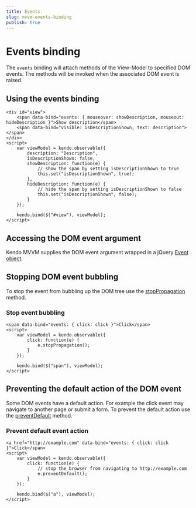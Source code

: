 ```yaml
---
title: Events
slug: mvvm-events-binding
publish: true
---
```


# Events binding

The `events` binding will attach methods of the View-Model to specified DOM events. The methods will be invoked when the associated DOM event is raised.

## Using the events binding

    <div id="view">
        <span data-bind="events: { mouseover: showDescription, mouseout: hideDescription }">Show description</span>
        <span data-bind="visible: isDescriptionShown, text: description"></span>
    </div>
    <script>
        var viewModel = kendo.observable({
            description: "Description",
            isDescriptionShown: false,
            showDescription: function(e) {
                // show the span by setting isDescriptionShown to true
                this.set("isDescriptionShown", true);
            },
            hideDescription: function(e) {
                // hide the span by setting isDescriptionShown to false
                this.set("isDescriptionShown", false);
            }
        });

        kendo.bind($("#view"), viewModel);
    </script>


## Accessing the DOM event argument

Kendo MVVM supplies the DOM event argument wrapped in a jQuery [Event object](http://api.jquery.com/category/events/event-object/).

## Stopping DOM event bubbling

To stop the event from bubbling up the DOM tree use the [stopPropagation](http://api.jquery.com/event.stopPropagation/) method.

### Stop event bubbling

    <span data-bind="events: { click: click }">Click</span>
    <script>
        var viewModel = kendo.observable({
            click: function(e) {
                e.stopPropagation();
            }
        });

        kendo.bind($("span"), viewModel);
    </script>

## Preventing the default action of the DOM event

Some DOM events have a default action. For example the click event may navigate to another page or submit a form.
To prevent the default action use the [preventDefault](http://api.jquery.com/event.preventDefault/) method.

### Prevent default event action

    <a href="http://example.com" data-bind="events: { click: click }">Click</span>
    <script>
        var viewModel = kendo.observable({
            click: function(e) {
                // stop the browser from navigating to http://example.com
                e.preventDefault();
            }
        });

        kendo.bind($("a"), viewModel);
    </script>
 
